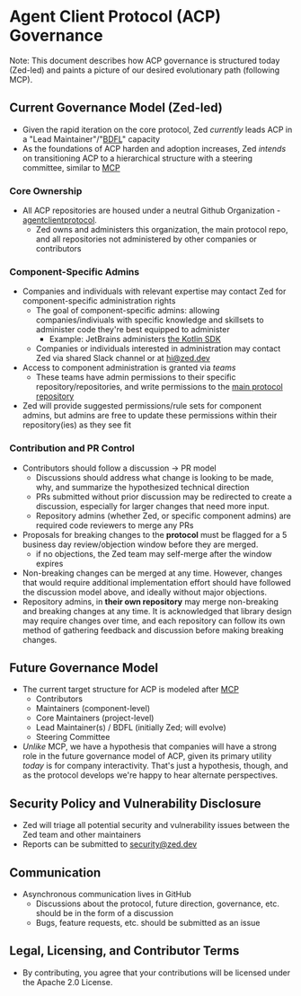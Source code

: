 # Agent Client Protocol (ACP) Governance

Note: This document describes how ACP governance is structured today (Zed-led) and paints a picture of our desired evolutionary path (following MCP).

## Current Governance Model (Zed-led)

- Given the rapid iteration on the core protocol, Zed _currently_ leads ACP in a "Lead Maintainer"/"[BDFL](https://en.wikipedia.org/wiki/Benevolent_dictator_for_life)" capacity
- As the foundations of ACP harden and adoption increases, Zed _intends_ on transitioning ACP to a hierarchical structure with a steering committee, similar to [MCP](https://modelcontextprotocol.io/community/governance)

### Core Ownership

- All ACP repositories are housed under a neutral Github Organization - [agentclientprotocol](https://github.com/agentclientprotocol).
  - Zed owns and administers this organization, the main protocol repo, and all repositories not administered by other companies or contributors

### Component-Specific Admins

- Companies and individuals with relevant expertise may contact Zed for component-specific administration rights
  - The goal of component-specific admins: allowing companies/indiviuals with specific knowledge and skillsets to administer code they're best equipped to administer
    - Example: JetBrains administers [the Kotlin SDK](https://github.com/agentclientprotocol/kotlin-sdk)
  - Companies or individuals interested in administration may contact Zed via shared Slack channel or at hi@zed.dev
- Access to component administration is granted via _teams_
  - These teams have admin permissions to their specific repository/repositories, and write permissions to the [main protocol repository](https://github.com/agentclientprotocol/agent-client-protocol)
- Zed will provide suggested permissions/rule sets for component admins, but admins are free to update these permissions within their repository(ies) as they see fit

### Contribution and PR Control

- Contributors should follow a discussion -> PR model
  - Discussions should address what change is looking to be made, why, and summarize the hypothesized technical direction
  - PRs submitted without prior discussion may be redirected to create a discussion, especially for larger changes that need more input.
  - Repository admins (whether Zed, or specific component admins) are required code reviewers to merge any PRs
- Proposals for breaking changes to the **protocol** must be flagged for a 5 business day review/objection window before they are merged.
  - if no objections, the Zed team may self-merge after the window expires
- Non-breaking changes can be merged at any time. However, changes that would require additional implementation effort should have followed the discussion model above, and ideally without major objections.
- Repository admins, in **their own repository** may merge non-breaking and breaking changes at any time. It is acknowledged that library design may require changes over time, and each repository can follow its own method of gathering feedback and discussion before making breaking changes.

## Future Governance Model

- The current target structure for ACP is modeled after [MCP](https://modelcontextprotocol.io/community/governance)
  - Contributors
  - Maintainers (component-level)
  - Core Maintainers (project-level)
  - Lead Maintainer(s) / BDFL (initially Zed; will evolve)
  - Steering Committee
- _Unlike_ MCP, we have a hypothesis that companies will have a strong role in the future governance model of ACP, given its primary utility _today_ is for company interactivity. That's just a hypothesis, though, and as the protocol develops we're happy to hear alternate perspectives.

## Security Policy and Vulnerability Disclosure

- Zed will triage all potential security and vulnerability issues between the Zed team and other maintainers
- Reports can be submitted to security@zed.dev

## Communication

- Asynchronous communication lives in GitHub
  - Discussions about the protocol, future direction, governance, etc. should be in the form of a discussion
  - Bugs, feature requests, etc. should be submitted as an issue

## Legal, Licensing, and Contributor Terms

- By contributing, you agree that your contributions will be licensed under the Apache 2.0 License.
